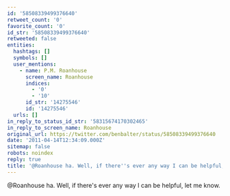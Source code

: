 ```yaml
---
id: '58508339499376640'
retweet_count: '0'
favorite_count: '0'
id_str: '58508339499376640'
retweeted: false
entities:
  hashtags: []
  symbols: []
  user_mentions:
    - name: P.M. Roanhouse
      screen_name: Roanhouse
      indices:
        - '0'
        - '10'
      id_str: '14275546'
      id: '14275546'
  urls: []
in_reply_to_status_id_str: '58315674170302465'
in_reply_to_screen_name: Roanhouse
original_url: https://twitter.com/benbalter/status/58508339499376640
date: '2011-04-14T12:34:09.000Z'
sitemap: false
robots: noindex
reply: true
title: '@Roanhouse ha. Well, if there''s ever any way I can be helpful, let me know.'
---
```


@Roanhouse ha. Well, if there's ever any way I can be helpful, let me know.